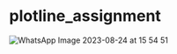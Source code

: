 # plotline_assignment
![WhatsApp Image 2023-08-24 at 15 54 51](https://github.com/coder-freak/plotline/assets/82790440/ab83f03b-88c7-4d7f-9de2-8d437463cf44)
